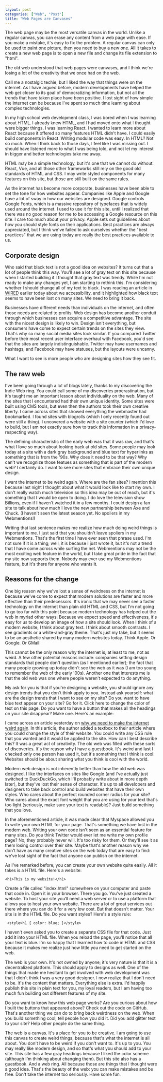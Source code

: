 ```yaml
---
layout: post
categories: ["Web", "Post"]
title: "Web Pages are Canvases"
---
```


The web page may be the most versatile canvas in the world. Unlike a regular canvas, you can erase any content from a web page with ease. If you make a mistake, it's easy to fix the problem. A regular canvas can only be used to paint one picture, then you need to buy a new one. All it takes to create a new web page is to open a new file and change its file extension to "html".

The old web understood that web pages were canvases, and I think we're losing a lot of the creativity that we once had on the web.

Call me a nostalgic techie, but I liked the way that things were on the internet. As I have argued before, modern developments have helped the web get closer to its goal of democratizing information, but not all the trends that have taken place have been positive. I lost sight of how simple the internet can be because I've spent so much time learning about complex technologies.

In my high school web development class, I was bored when I was learning about HTML. I already knew HTML, and I had moved onto what I thought were bigger things. I was learning React. I wanted to learn more about React because it offered so many features HTML didn't have. I could easily build components in React. Writing modular code was easy. In HTML? Not so much. When I think back to those days, I feel like I was missing out. I should have listened more to what I was being told, and not let my interest in bigger and better technologies take me away.

HTML may be a simple technology, but it's one that we cannot do without. React, Vue, and all those other frameworks still rely on the good old standards of HTML and CSS. I may write styled components for many features on this site, but those are still built on the same rules.

As the internet has become more corporate, businesses have been able to set the tone for how websites appear. Companies like Apple and Google have a lot of sway in how our websites are designed. Google controls Google Fonts, which is a massive repository of typefaces that is widely used around the internet. I used to use it for this site, until I realized that there was no good reason for me to be accessing a Google resource on this site. I care too much about your privacy. Apple sets out guidelines about how you should style fonts on their applications. Best practices are always appreciated, but I think we've failed to ask ourselves whether the "best practices" that we are using today are really the best practices available to us.

## Corporate design

Who said that black text is not a good idea on websites? It turns out that a lot of people think this way. You'll see a lot of gray text on this site because when I started building it I thought that gray text was trendy. While I'm not ready to make any changes yet, I am starting to rethink this. I'm considering whether I should change all of my text to black. I was reading an article in [WIRED](https://www.wired.com/2016/10/how-the-web-became-unreadable/) earlier today about we accessibility, and it highlighted how black text seems to have been lost on many sites. We need to bring it back.

Businesses have different needs than individuals on the internet, and often those needs are related to profits. Web design has become another conduit through which businesses can acquire a competitive advantage. The site with the nicest design is likely to win. Design isn't everything, but consumers have come to expect certain trends on the sites they view. That's why so many social media sites look similar. If you compared Twitter before their most recent user interface overhaul with Facebook, you'd see that the sites are largely indistinguishable. Twitter may have usernames and hashtags, and Facebook may have statuses, but the layouts were uncanny.

What I want to see is more people who are designing sites how they see fit.

## The raw web

I've been going through a lot of blogs lately, thanks to my discovering the Indie Web ring. You could call some of my discoveries procrastination, but it's taught me an important lesson about individuality on the web. Many of the sites that I encountered had their own unique identity. Some sites were built using CMS tools, but even then the authors took their own creative liberty. I came across sites that showed everything the webmaster had bookmarked. I found sites with blogrolls (which I only recently found out were still a thing). I uncovered a website with a site counter (which I'd love to build, but I am not exactly sure how to track this information in a privacy-respecting way).

The defining characteristic of the early web was that it was raw, and that's what I love so much about looking back at old sites. Some people may look today at a site with a dark gray background and blue text for hyperlinks as something that is from the '90s. Why does it need to be that way? Why can't we recognize those featues as something that is part of the modern web? I certainly do. I want to see more sites that embrace their own unique design.

I want the internet to be weird again. Where are the fan sites? I mention this because last night I thought about what it would look like to start my own. I don't really watch much television so this idea may be out of reach, but it's something that I would be open to doing. I do love the television show Billions, even if I haven't watched it in a few months. I could design a fan site to talk about how much I love the new partnership between Axe and Chuck. (I haven't seen the latest season yet. No spoilers in my Webmentions!)

Writing that last sentence makes me realize how much doing weird things is important to me. I just said that you shouldn't leave spoliers in my Webmentions. That's the first time I have ever seen that phrase used. I'm not sure if it is a thing; well, it is because I just wrote it, but it's not a trend that I have come across while surfing the net. Webmentions may not be the most exciting web feature in the world, but I take great pride in the fact that my site now supports them. Nobody may ever use my Webmentions feature, but it's there for anyone who wants it.

## Reasons for the change

One big reason why we've lost a sense of weirdness on the internet is because we've come to expect that modern solutions are faster and more effective than their predecessors. It's ironic that we may never see a faster technology on the internet than plain old HTML and CSS, but I'm not going to go too far with this point because modern technology has helped out the web in myriad other ways. Because we expect speed and effectiveness, it's easy for us to develop an image of how a site should look. When I think of a modern website, I think about gray text. I think about smooth contrasts. I see gradients or a white-and-gray theme. That's just my take, but it seems to be an aesthetic shared by many modern websites today. Think Apple. Or Google. Or GMail.

This cannot be the only reason why the internet is, at least to me, not as weird. A few other potential reasons include: companies setting design standards that people don't question (as I mentioned earlier); the fact that many people growing up today didn't see the web as it was (I am too young to remember the web of the early '00s). Another one that interests me is that the old web was one where people weren't expected to do anything.

My ask for you is that if you're designing a website, you should ignore any design trends that you don't think apply to you. Instead ask yourself: what are the design trends that I want to see on my site? Do you want to have blue text appear on your site? Go for it. Click here to change the color of text on this page. Do you want to have a button that makes all the headings on your site disappear? Make one. Here's an example:



I came across an article yesterday on [why we need to make the internet weird again](https://jarredsumner.com/codeblog). In this article, the author added a textbox to their article where you could change the style of their website. You could write any CSS rule that you wanted and it would be applied to the site. How can I best describe this? It was a great act of creativity. The old web was filled with these sorts of discoveries. It's the reason why I have a guestbook. It's weird and last I checked only one person has used it, but it's something that I think is cool. Websites should be about sharing what you think is cool with the world.

Modern web design is not inherently better than how the old web was designed. I like the interfaces on sites like Google (and I've actually just switched to DuckDuckGo, which I'll probably write about in more depth later), but they've lost their sense of character. It's up to all developers and designers to take back control and build websites that have their own styles. Who cares about the perfect rounded corner radius for your site? Who cares about the exact font weight that you are using for your text that's too light (seriously, make sure your text is readable)? Just build something that you love.

In the aforementioned article, it was made clear that Myspace allowed you to write your own HTML for your page. That's something we have lost in the modern web. Writing your own code isn't seen as an essential feature for many sites. Do you think Twitter would ever let me write my own profile page? No, they probably never will. It's too risky for them. Or they'll see it as them losing control over their site. Maybe that's another reason why we don't have as many creative sites on the web today that are easy to find: we've lost sight of the fact that anyone can publish on the internet.

As I've remarked before, you can create your own website quite easily. All it takes is a HTML file. Here's a website:

```<h1>This is my website!</h1>```

Create a file called "index.html" somewhere on your computer and paste that code in. Open it in your browser. There you go. You've just created a website. To host your site you'll need a web server or to use a platform that allows you to host your own website. There are a lot of great services out there where you can do it for a very low cost. But that doesn't matter. Your site is in the HTML file. Do you want styles? Here's a style rule:

``` <style>h1 { color: blue; }</style>```

I haven't even asked you to create a separate CSS file for that code. Just add it into your HTML file. When you reload the page, you'll notice that all your text is blue. I'm so happy that I learned how to code in HTML and CSS because it makes me realize just how little you need to get started on the web.

The web is your own. It's not owned by anyone; it's very nature is that it is a decentralized platform. This should apply to designs as well. One of the things that made me hesitant to get involved with web development was that I didn't think I was a very good designer. I now realize that I don't need to be. It's the content that matters. Everything else is extra. I'd happily publish this site in plain text for you, my loyal readers, but I am having too much fun building out different features of my site.

Do you want to know how this web page works? Are you curious about how I built the buttons that appeared above? Check out the code on GitHub. That's another thing we can do to bring back weirdness on the web. When you build something cool, tell people how you did it. Did you add glitter text to your site? Help other people do the same thing.

The web is a canvas. It's a place for you to be creative. I am going to use this canvas to create weird things, because that's what the internet is all about. You don't have to be weird if you don't want to. It's up to you. You may really like modern design, and so that's what you should add to your site. This site has a few gray headings because I liked the color scheme (although I'm thinking about changing them). But this site also has a guestbook. And a web ring. All because those are things that I thought were a good idea. That's the beauty of the web: you can make mistakes and be free. Don't take the internet too seriously. Have some fun.